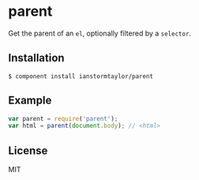 
# parent

  Get the parent of an `el`, optionally filtered by a `selector`.

## Installation

    $ component install ianstormtaylor/parent

## Example
  
```js
var parent = require('parent');
var html = parent(document.body); // <html>
```

## License

  MIT
